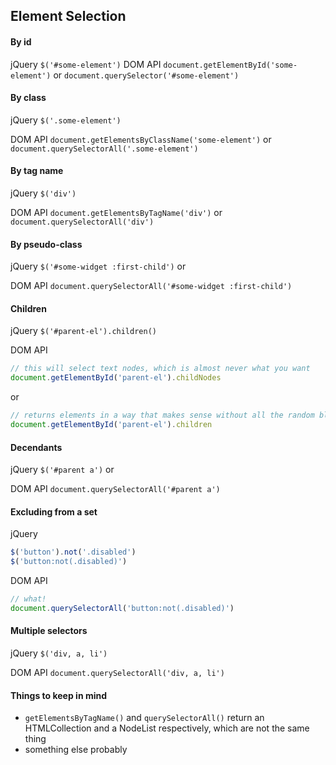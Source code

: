 
## Element Selection

#### By id
jQuery
`$('#some-element')`
DOM API `document.getElementById('some-element')`
or `document.querySelector('#some-element')`

#### By class
jQuery `$('.some-element')`

DOM API `document.getElementsByClassName('some-element')`
or `document.querySelectorAll('.some-element')`

#### By tag name
jQuery `$('div')`

DOM API `document.getElementsByTagName('div')` or  `document.querySelectorAll('div')`

#### By pseudo-class
jQuery `$('#some-widget :first-child')` or

DOM API `document.querySelectorAll('#some-widget :first-child')`

#### Children
jQuery `$('#parent-el').children()`

DOM API
```javascript
// this will select text nodes, which is almost never what you want
document.getElementById('parent-el').childNodes
```
or
```javascript
// returns elements in a way that makes sense without all the random blank text nodes
document.getElementById('parent-el').children
```

#### Decendants
jQuery `$('#parent a')` or

DOM API `document.querySelectorAll('#parent a')`

#### Excluding from a set
jQuery
```javascript
$('button').not('.disabled')
$('button:not(.disabled)')
```
DOM API
```javascript
// what!
document.querySelectorAll('button:not(.disabled)')
```
#### Multiple selectors
jQuery `$('div, a, li')`

DOM API `document.querySelectorAll('div, a, li')`

#### Things to keep in mind
* `getElementsByTagName()` and `querySelectorAll()` return an HTMLCollection and a NodeList respectively, which are not the same thing
* something else probably
